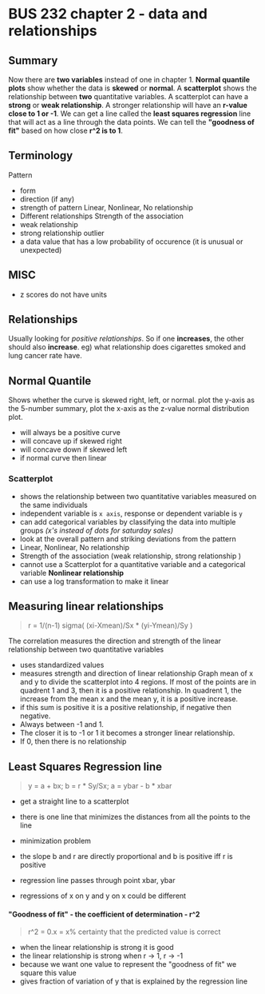 # BUS 232 chapter 2 - data and relationships

## Summary
Now there are **two variables** instead of one in chapter 1. **Normal quantile plots** show whether the data is **skewed** or **normal**. A **scatterplot** shows the relationship between **two** quantitative variables. A scatterplot can have a **strong** or **weak relationship**. A stronger relationship will have an **r-value close to 1 or -1**. We can get a line called the **least squares regression** line that will act as a line through the data points. We can tell the **"goodness of fit"** based on how close **r^2 is to 1**.

## Terminology
Pattern
- form
- direction (if any)
- strength of pattern
Linear, Nonlinear, No relationship
- Different relationships
Strength of the association
- weak relationship
- strong relationship
outlier
- a data value that has a low probability of occurence (it is unusual or unexpected)

## MISC
- z scores do not have units

## Relationships
Usually looking for *positive relationships*. So if one **increases**, the other should also **increase**.
eg) what relationship does cigarettes smoked and lung cancer rate have.

## Normal Quantile
Shows whether the curve is skewed right, left, or normal.
plot the y-axis as the 5-number summary, plot the x-axis as the z-value normal distribution plot.
- will always be a positive curve
- will concave up if skewed right
- will concave down if skewed left
- if normal curve then linear

### Scatterplot
- shows the relationship between two quantitative variables measured on the same individuals
- independent variable is `x axis`, response or dependent variable is `y`
- can add categorical variables by classifying the data into multiple groups *(x's instead of dots for saturday sales)*
- look at the overall pattern and striking deviations from the pattern
- Linear, Nonlinear, No relationship
- Strength of the association (weak relationship, strong relationship )
- cannot use a Scatterplot for a quantitative variable and a categorical variable
**Nonlinear relationship**
- can use a log transformation to make it linear

## Measuring linear relationships

> r = 1/(n-1) sigma( (xi-Xmean)/Sx * (yi-Ymean)/Sy )

The correlation measures the direction and strength of the linear relationship between two quantitative variables
- uses standardized values
- measures strength and direction of linear relationship
Graph mean of x and y to divide the scatterplot into 4 regions.
If most of the points are in quadrent 1 and 3, then it is a positive relationship.
In quadrent 1, the increase from the mean x and the mean y, it is a positive increase.
- if this sum is positive it is a positive relationship, if negative then negative.
- Always between -1 and 1.
- The closer it is to -1 or 1 it becomes a stronger linear relationship.
- If 0, then there is no relationship

## Least Squares Regression line

> y = a + bx;  b = r * Sy/Sx;  a = ybar - b * xbar

- get a straight line to a scatterplot
- there is one line that minimizes the distances from all the points to the line
- minimization problem

- the slope b and r are directly proportional and b is positive iff r is positive
- regression line passes through point xbar, ybar
- regressions of x on y and y on x could be different

#### "Goodness of fit" - the coefficient of determination - r^2

> r^2 = 0.x = x% certainty that the predicted value is correct

- when the linear relationship is strong it is good
- the linear relationship is strong when r -> 1, r -> -1
- because we want one value to represent the "goodness of fit" we square this value
- gives fraction of variation of y that is explained by the regression line
